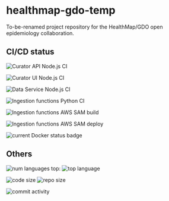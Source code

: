 # healthmap-gdo-temp
To-be-renamed project repository for the HealthMap/GDO open epidemiology collaboration.

## CI/CD status

![Curator API Node.js CI](https://github.com/open-covid-data/healthmap-gdo-temp/workflows/Curator%20API%20Node.js%20CI/badge.svg)

![Curator UI Node.js CI](https://github.com/open-covid-data/healthmap-gdo-temp/workflows/Curator%20UI%20Node.js%20CI/badge.svg)

![Data Service Node.js CI](https://github.com/open-covid-data/healthmap-gdo-temp/workflows/Data%20service%20Node.js%20CI/badge.svg)

![Ingestion functions Python CI](https://github.com/open-covid-data/healthmap-gdo-temp/workflows/Ingestion%20functions%20Python%20CI/badge.svg)

![Ingestion functions AWS SAM build](https://github.com/open-covid-data/healthmap-gdo-temp/workflows/Ingestion%20functions%20AWS%20SAM%20build/badge.svg)

![Ingestion functions AWS SAM deploy](https://github.com/open-covid-data/healthmap-gdo-temp/workflows/Ingestion%20functions%20AWS%20SAM%20deploy/badge.svg)

![current Docker status badge](https://github.com/open-covid-data/healthmap-gdo-temp/workflows/Docker%20compose%20up/badge.svg)

## Others

![num languages](https://img.shields.io/github/languages/count/open-covid-data/healthmap-gdo-temp) top: ![top language](https://img.shields.io/github/languages/top/open-covid-data/healthmap-gdo-temp.svg?style=flat-square&colorB=green)

![code size](https://img.shields.io/github/languages/code-size/open-covid-data/healthmap-gdo-temp) ![repo size](https://img.shields.io/github/repo-size/open-covid-data/healthmap-gdo-temp)

![commit activity](https://img.shields.io/github/commit-activity/w/open-covid-data/healthmap-gdo-temp)

